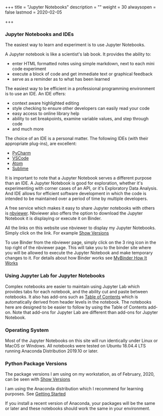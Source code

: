 +++
title = "Jupyter Notebooks"
description = ""
weight = 30
alwaysopen = false
lastmod = 2020-02-05

+++

### Jupyter Notebooks and IDEs

The easiest way to learn and experiment is to use Jupyter Notebooks.

A Jupyter notebook is like a scientist's lab book.  It provides the ability to:

* enter HTML formatted notes using simple markdown, next to each mini code experiment
* execute a block of code and get immediate text or graphical feedback
* serve as a reminder as to what has been learned

The easiest way to be efficient in a professional programming environment is to use an IDE.  An IDE offers:

* context aware highlighted editing
* style checking to ensure other developers can easily read your code
* easy access to online library help
* ability to set breakpoints, examine variable values, and step through code
* and much more

The choice of an IDE is a personal matter.  The following IDEs (with their appropriate plug-ins), are excellent:

* [PyCharm](https://www.jetbrains.com/pycharm/download/)
* [VSCode](https://code.visualstudio.com/)
* [Atom](https://atom.io/)
* [Sublime](https://www.sublimetext.com/)

It is important to note that a Jupyter Notebook serves a different purpose than an IDE.  A Jupyter Notebook is good for exploration, whether it's experimenting with corner cases of an API, or it's Exploratory Data Analysis.   And IDE allows for efficient software development in which the code is intended to be maintained over a period of time by multiple developers.

A free service which makes it easy to share Jupyter notebooks with others is [nbviewer](https://nbviewer.jupyter.org/).  Nbviewer also offers the option to download the Jupyter Notebook it is displaying or execute it on Binder.

All the links on this website use nbviewer to display my Jupyter Notebooks.  Simply click on the link.  For example [Show Versions](https://nbviewer.jupyter.org/github/sdiehl28/tutorial-jupyter-notebooks/blob/master/snippets/ShowVersions.ipynb)

To use Binder from the nbviewer page, simply click on the 3 ring icon in the top right of the nbviewer page.  This will take you to the binder site where you will be allowed to execute the Jupyter Notebook and make temporary changes to it.  For details about how Binder works see [MyBinder How It Works](https://mybinder.org/#how-it-works)

### Using Jupyter Lab for Jupyter Notebooks

Complex notebooks are easier to maintain using Jupyter Lab which provides tabs for each notebook, and the ability cut and paste between notebooks.  It also has add-ons such as [Table of Contents](https://github.com/jupyterlab/jupyterlab-toc
) which is automatically derived from header levels in the notebook.  The notebooks here are designed to be easier to follow by using the Table of Contents add-on.  Note that add-ons for Jupyter Lab are different than add-ons for Jupyter Notebook.

### Operating System

Most of the Jupyter Notebooks on this site will run identically under Linux or MacOS or Windows.  All notebooks were tested on Ubuntu 18.04.4 LTS running Anaconda Distribution 2019.10 or later.

### Python Package Versions

The package versions I am using on my workstation, as of February, 2020, can be seen with [Show Versions](
http://nbviewer.jupyter.org/github/sdiehl28/tutorial-jupyter-notebooks/blob/master/snippets/ShowVersions.ipynb)

I am using the Anaconda distribution which I recommend for learning purposes.  See [Getting Started](/getting_started)

If you install a recent version of Anaconda, your packages will be the same or later and these notebooks should work the same in your environment.

